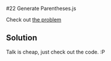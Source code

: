#22 Generate Parentheses.js

Check out [the problem](https://leetcode.com/problems/generate-parentheses/)

## Solution

Talk is cheap, just check out the code. :P